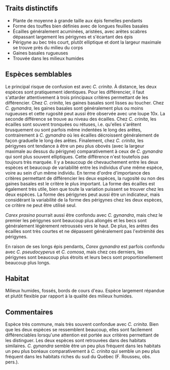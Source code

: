 
<!--
1-https://www.inaturalist.org/observations/194694884
1-https://www.inaturalist.org/observations/225621919
1-https://www.inaturalist.org/observations/194952565
5-https://www.inaturalist.org/observations/128901813
3-https://www.inaturalist.org/observations/194932015
2-https://www.inaturalist.org/observations/231321521
1-https://www.inaturalist.org/observations/226082402
2-https://www.inaturalist.org/observations/227420292
-->

## Traits distinctifs

- Plante de moyenne à grande taille aux épis femelles pendants
- Forme des touffes bien définies avec de longues feuilles basales
- Écailles généralement acuminées, aristées, avec arêtes scabres dépassant largement les périgynes et s'écartant des épis
- Périgyne au bec très court, plutôt elliptique et dont la largeur maximale se trouve près du milieu du corps
- Gaines basales rugueuses
- Trouvée dans les milieux humides

## Espèces semblables

Le principal risque de confusion est avec _C. crinita_. À distance, les deux espèces sont pratiquement identiques. Pour les différencier, il faut s'attarder attentivement à trois principaux critères permettant de les différencier. Chez _C. crinita_, les gaines basales sont lisses au toucher. Chez _C. gynandra_, les gaines basales sont généralement plus ou moins rugueuses et cette rugosité peut aussi être observée avec une loupe 10x. La seconde différence se trouve au niveau des écailles. Chez _C. crinita_, les écailles sont souvent tronquées ou rétuses, i.e. qu'elles s'arêtent brusquement ou sont parfois même indentées le long des arêtes, contrairement à _C. gynandra_ où les écailles décroissent généralement de façon graduelle le long des arêtes. Finalement, chez _C. crinita_, les périgynes ont tendance à être un peu plus obovés (avec la largeur maximale au dessus du périgyne) comparativement à ceux de _C. gynandra_ qui sont plus souvent elliptiques. Cette différence n'est toutefois pas toujours très marquée. Il y a beaucoup de chevauchement entre les deux espèces et beaucoup de variabilité entre les individus d'une même espèce, voire au sein d'un même individu. En terme d'ordre d'importance des critères permettant de différencier les deux espèces, la rugosité ou non des gaines basales est le critère le plus important. La forme des écailles est également très utile, bien que toute la variation puissent se trouver chez les deux espèces. La forme des périgynes peut aussi être un indicateur, mais considérant la variabilité de la forme des périgynes chez les deux espèces, ce critère ne peut être utilisé seul.

_Carex prasina_ pourrait aussi être confondu avec _C. gynandra_, mais chez le premier les périgynes sont beaucoup plus allongés et les becs sont généralement légèrement retroussés vers le haut. De plus, les arêtes des écailles sont très courtes et ne dépassent généralement pas l'extrémité des périgynes.

En raison de ses longs épis pendants, _Carex gynandra_ est parfois confondu avec _C. pseudocyperus_ et _C. comosa_, mais chez ces derniers, les périgynes sont beaucoup plus étroits et leurs becs sont proportionellement beaucoup plus longs. 

## Habitat

Milieux humides, fossés, bords de cours d'eau. Espèce largement répandue et plutôt flexible par rapport à la qualité des milieux humides.

## Commentaires

Espèce très commune, mais très souvent confondue avec _C. crinita_. Bien que les deux espèces se ressemblent beaucoup, elles sont facilement différenciables lorsqu'une attention est portée aux critères permettant de les distinguer. Les deux espèces sont retrouvées dans des habitats similaires. _C. gynandra_ semble être un peu plus fréquent dans les habitats un peu plus boréaux comparativement à _C. crinita_ qui semble un peu plus fréquent dans les habitats riches du sud du Québec (F. Rousseu, obs. pers.).


